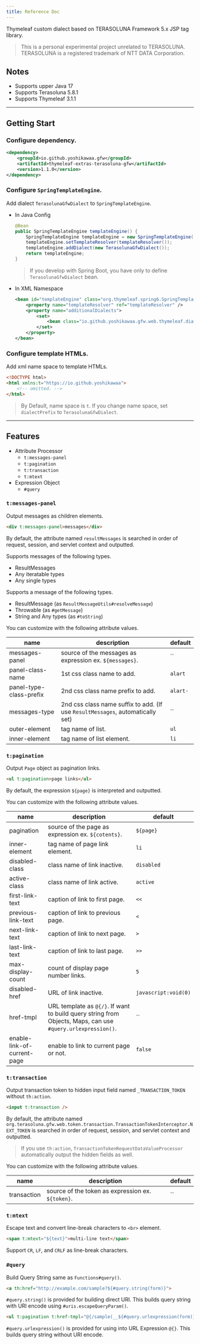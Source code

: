 ```yaml
---
title: Reference Doc
---
```


Thymeleaf custom dialect based on TERASOLUNA Framework 5.x JSP tag library.

> This is a personal experimental project unrelated to TERASOLUNA. TERASOLUNA is a registered trademark of NTT DATA Corporation.

## Notes

* Supports upper Java 17
* Supports Terasoluna 5.8.1
* Supports Thymeleaf 3.1.1

----

## Getting Start

### Configure dependency.

```xml
<dependency>
    <groupId>io.github.yoshikawaa.gfw</groupId>
    <artifactId>thymeleaf-extras-terasoluna-gfw</artifactId>
    <version>1.1.0</version>
</dependency>
```

### Configure `SpringTemplateEngine`.

Add dialect `TerasolunaGfwDialect` to `SpringTemplateEngine`.

* In Java Config
    ```java
    @Bean
    public SpringTemplateEngine templateEngine() {
        SpringTemplateEngine templateEngine = new SpringTemplateEngine();
        templateEngine.setTemplateResolver(templateResolver());
        templateEngine.addDialect(new TerasolunaGfwDialect());
        return templateEngine;
    }
    ```

    > If you develop with Spring Boot, you have only to define `TerasolunaGfwDialect` bean.

* In XML Namespace

    ```xml
    <bean id="templateEngine" class="org.thymeleaf.spring6.SpringTemplateEngine">
        <property name="templateResolver" ref="templateResolver" />
        <property name="additionalDialects">
            <set>
                <bean class="io.github.yoshikawaa.gfw.web.thymeleaf.dialect.TerasolunaGfwDialect" />
            </set>
        </property>
    </bean>
    ```

### Configure template HTMLs.

Add xml name space to template HTMLs.

```html
<!DOCTYPE html>
<html xmlns:t="https://io.github.yoshikawaa">
    <!-- omitted. -->
</html>
```

> By Default, name space is `t`.
> If you change name space, set `dialectPrefix` to `TerasolunaGfwDialect`.

----

## Features

* Attribute Processor
  - `t:messages-panel`
  - `t:pagination`
  - `t:transaction`
  - `t:mtext`
* Expression Object
  - `#query`

### `t:messages-panel`

Output messages as children elements.

```html
<div t:messages-panel>messages</div>
```

By default, the attribute named `resultMessages` is searched in order of request, session, and servlet context and outputted.

Supports messages of the following types.

* ResultMessages
* Any iteratable types
* Any single types

Supports a message of the following types.

* ResultMessage (as `ResultMessageUtils#resolveMessage`)
* Throwable (as `#getMessage`)
* String and Any types (as `#toString`)

You can customize with the following attribute values.

| name | description | default |
|------|-------------|---------|
| messages-panel | source of the messages as expression ex. `${messages}`. | `` |
| panel-class-name | 1st css class name to add. | `alart` |
| panel-type-class-prefix | 2nd css class name prefix to add. | `alart-` |
| messages-type | 2nd css class name suffix to add. (If use `ResultMessages`, automatically set) | `` |
| outer-element | tag name of list. | `ul` |
| inner-element | tag name of list element. | `li` |

### `t:pagination`

Output `Page` object as pagination links.

```html
<ul t:pagination>page links</ul>
```

By default, the expression `${page}` is interpreted and outputted.

You can customize with the following attribute values.

| name | description | default |
|------|-------------|---------|
| pagination | source of the page as expression ex. `${cotents}`. | `${page}` |
| inner-element | tag name of page link element. | `li` |
| disabled-class | class name of link inactive. | `disabled` |
| active-class | class name of link active. | `active` |
| first-link-text | caption of link to first page. | `<<` |
| previous-link-text | caption of link to previous page. | `<` |
| next-link-text | caption of link to next page. | `>` |
| last-link-text | caption of link to last page. | `>>` |
| max-display-count | count of display page number links. | `5` |
| disabled-href | URL of link inactive. | `javascript:void(0)` |
| href-tmpl | URL template as `@{/}`. If want to build query string from Objects, Maps, can use `#query.urlexpression()`. | `` |
| enable-link-of-current-page | enable to link to current page or not. | `false` |

### `t:transaction`

Output transaction token to hidden input field named `_TRANSACTION_TOKEN` without `th:action`.

```html
<input t:transaction />
```

By default, the attribute named `org.terasoluna.gfw.web.token.transaction.TransactionTokenInterceptor.NEXT_TOKEN` is searched in order of request, session, and servlet context and outputted.

> If you use `th:action`, `TransactionTokenRequestDataValueProcessor` automatically output the hidden fields as well.

You can customize with the following attribute values.

| name | description | default |
|------|-------------|---------|
| transaction | source of the token as expression ex. `${token}`. | `` |

### `t:mtext`

Escape text and convert line-break characters to `<br>` element.

```html
<span t:mtext="${text}">multi-line text</span>
```

Support `CR`, `LF`, and `CRLF` as line-break characters.

### `#query`

Build Query String same as `Functions#query()`.

```html
<a th:href="http://example.com/sample?${#query.string(form)}">
```

`#query.string()` is provided for building direct URI. This builds query string with URI encode using `#uris.escapeQueryParam()`.

```html
<ul t:pagination t:href-tmpl="@{/sample(__${#query.urlexpression(form)}__)}">page links</ul>
```

`#query.urlexpression()` is provided for using into URL Expression `@{}`. This builds query string without URI encode.
